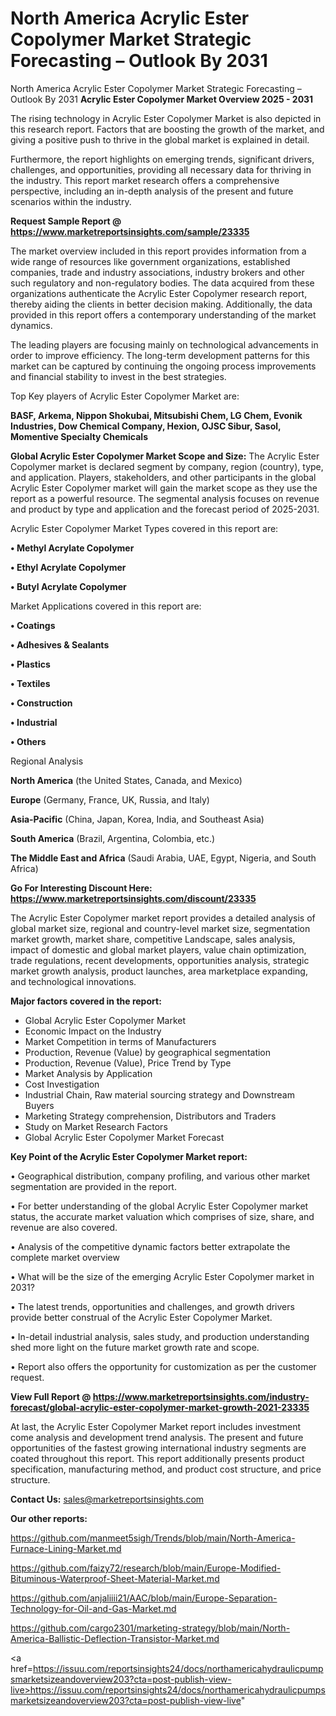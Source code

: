 # North America Acrylic Ester Copolymer Market Strategic Forecasting – Outlook By 2031
North America Acrylic Ester Copolymer Market Strategic Forecasting – Outlook By 2031
<Strong> Acrylic Ester Copolymer Market Overview 2025 - 2031</strong>

The rising technology in Acrylic Ester Copolymer Market is also depicted in this research report. Factors that are boosting the growth of the market, and giving a positive push to thrive in the global market is explained in detail.

Furthermore, the report highlights on emerging trends, significant drivers, challenges, and opportunities, providing all necessary data for thriving in the industry. This report market research offers a comprehensive perspective, including an in-depth analysis of the present and future scenarios within the industry.

<strong>Request Sample Report @ <a href=https://www.marketreportsinsights.com/sample/23335>https://www.marketreportsinsights.com/sample/23335</a></strong>

The market overview included in this report provides information from a wide range of resources like government organizations, established companies, trade and industry associations, industry brokers and other such regulatory and non-regulatory bodies. The data acquired from these organizations authenticate the Acrylic Ester Copolymer research report, thereby aiding the clients in better decision making. Additionally, the data provided in this report offers a contemporary understanding of the market dynamics.

The leading players are focusing mainly on technological advancements in order to improve efficiency. The long-term development patterns for this market can be captured by continuing the ongoing process improvements and financial stability to invest in the best strategies.

Top Key players of Acrylic Ester Copolymer Market are:

<strong>BASF, Arkema, Nippon Shokubai, Mitsubishi Chem, LG Chem, Evonik Industries, Dow Chemical Company, Hexion, OJSC Sibur, Sasol, Momentive Specialty Chemicals</strong>

<strong><b>Global Acrylic Ester Copolymer Market Scope and Size:</b></strong>
The Acrylic Ester Copolymer market is declared segment by company, region (country), type, and application. Players, stakeholders, and other participants in the global Acrylic Ester Copolymer market will gain the market scope as they use the report as a powerful resource. The segmental analysis focuses on revenue and product by type and application and the forecast period of 2025-2031.

Acrylic Ester Copolymer Market Types covered in this report are:

<strong>• Methyl Acrylate Copolymer

• Ethyl Acrylate Copolymer

• Butyl Acrylate Copolymer</strong>

Market Applications covered in this report are:

<strong>• Coatings

• Adhesives & Sealants

• Plastics

• Textiles

• Construction

• Industrial

• Others</strong> 

Regional Analysis

<strong>North America</strong> (the United States, Canada, and Mexico)

<strong>Europe</strong> (Germany, France, UK, Russia, and Italy)

<strong>Asia-Pacific</strong> (China, Japan, Korea, India, and Southeast Asia)

<strong>South America</strong> (Brazil, Argentina, Colombia, etc.)

<strong>The Middle East and Africa</strong> (Saudi Arabia, UAE, Egypt, Nigeria, and South Africa)

<strong>Go For Interesting Discount Here: <a href=https://www.marketreportsinsights.com/discount/23335>https://www.marketreportsinsights.com/discount/23335</a></strong>

The Acrylic Ester Copolymer market report provides a detailed analysis of global market size, regional and country-level market size, segmentation market growth, market share, competitive Landscape, sales analysis, impact of domestic and global market players, value chain optimization, trade regulations, recent developments, opportunities analysis, strategic market growth analysis, product launches, area marketplace expanding, and technological innovations.

<strong><b>Major factors covered in the report:</b></strong>
<ul>
  <li>Global Acrylic Ester Copolymer Market </li>
  <li>Economic Impact on the Industry</li>
  <li>Market Competition in terms of Manufacturers</li>
  <li>Production, Revenue (Value) by geographical segmentation</li>
  <li>Production, Revenue (Value), Price Trend by Type</li>
  <li>Market Analysis by Application</li>
  <li>Cost Investigation</li>
  <li>Industrial Chain, Raw material sourcing strategy and Downstream Buyers</li>
  <li>Marketing Strategy comprehension, Distributors and Traders</li>
  <li>Study on Market Research Factors</li>
  <li>Global Acrylic Ester Copolymer Market Forecast</li>
</ul>

<strong><b>Key Point of the Acrylic Ester Copolymer Market report:</b></strong>

• Geographical distribution, company profiling, and various other market segmentation are provided in the report.

• For better understanding of the global Acrylic Ester Copolymer market status, the accurate market valuation which comprises of size, share, and revenue are also covered.

• Analysis of the competitive dynamic factors better extrapolate the complete market overview

• What will be the size of the emerging Acrylic Ester Copolymer market in 2031?

• The latest trends, opportunities and challenges, and growth drivers provide better construal of the Acrylic Ester Copolymer Market.

• In-detail industrial analysis, sales study, and production understanding shed more light on the future market growth rate and scope.

• Report also offers the opportunity for customization as per the customer request.

<strong><b>View Full Report @ <a href=https://www.marketreportsinsights.com/industry-forecast/global-acrylic-ester-copolymer-market-growth-2021-23335>https://www.marketreportsinsights.com/industry-forecast/global-acrylic-ester-copolymer-market-growth-2021-23335</a></b></strong>


At last, the Acrylic Ester Copolymer Market report includes investment come analysis and development trend analysis. The present and future opportunities of the fastest growing international industry segments are coated throughout this report. This report additionally presents product specification, manufacturing method, and product cost structure, and price structure.

<strong>Contact Us:</strong>
sales@marketreportsinsights.com

<strong>Our other reports:</strong>

<a href=https://github.com/manmeet5sigh/Trends/blob/main/North-America-Furnace-Lining-Market.md>https://github.com/manmeet5sigh/Trends/blob/main/North-America-Furnace-Lining-Market.md</a>

<a href=https://github.com/faizy72/research/blob/main/Europe-Modified-Bituminous-Waterproof-Sheet-Material-Market.md>https://github.com/faizy72/research/blob/main/Europe-Modified-Bituminous-Waterproof-Sheet-Material-Market.md</a>

<a href=https://github.com/anjaliiii21/AAC/blob/main/Europe-Separation-Technology-for-Oil-and-Gas-Market.md>https://github.com/anjaliiii21/AAC/blob/main/Europe-Separation-Technology-for-Oil-and-Gas-Market.md</a>

<a href=https://github.com/cargo2301/marketing-strategy/blob/main/North-America-Ballistic-Deflection-Transistor-Market.md>https://github.com/cargo2301/marketing-strategy/blob/main/North-America-Ballistic-Deflection-Transistor-Market.md</a>

<a href=https://issuu.com/reportsinsights24/docs/northamericahydraulicpumpsmarketsizeandoverview203?cta=post-publish-view-live>https://issuu.com/reportsinsights24/docs/northamericahydraulicpumpsmarketsizeandoverview203?cta=post-publish-view-live</a>"
